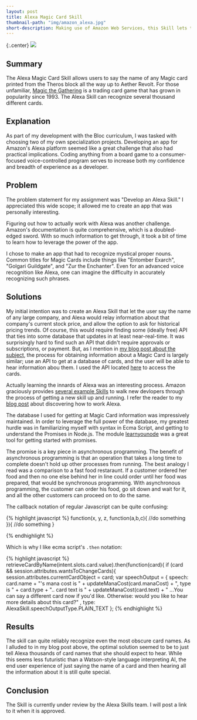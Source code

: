 ```yaml
---
layout: post
title: Alexa Magic Card Skill
thumbnail-path: "img/amazon_alexa.jpg"
short-description: Making use of Amazon Web Services, this Skill lets the user say the name of any Magic Card from Khans of Tarkir block onwards, and retrieve all printed information about that card.
---
```


{:.center}
![]({{site.baseurl}}/img/pong_welcome.JPG)

## Summary

The Alexa Magic Card Skill allows users to say the name of any Magic card printed from the Theros block all the way up to Aether Revolt. For those unfamiliar, <a href="http://magic.wizards.com/en">Magic the Gathering</a> is a trading card game that has grown in popularity since 1993. The Alexa Skill can recognize several thousand different cards.
## Explanation

As part of my development with the Bloc curriculum, I was tasked with choosing two of my own specialization projects. Developing an app for Amazon's Alexa platform seemed like a great challenge that also had practical implications. Coding anything from a board game to a consumer-focused voice-controlled program serves to increase both my confidence and breadth of experience as a developer.

## Problem

The problem statement for my assignment was "Develop an Alexa Skill." I appreciated this wide scope; it allowed me to create an app that was personally interesting. 

Figuring out how to actually work with Alexa was another challenge. Amazon's documentation is quite comprehensive, which is a doubled-edged sword. With so much information to get through, it took a bit of time to learn how to leverage the power of the app.

I chose to make an app that had to recognize mystical proper nouns. Common titles for Magic Cards include things like "Entomber Exarch", "Golgari Guildgate", and "Zur the Enchanter". Even for an advanced voice recognition like Alexa, one can imagine the difficulty in accurately recognizing such phrases.

## Solutions

My initial intention was to create an Alexa Skill that let the user say the name of any large company, and Alexa would relay information about that company's current stock price, and allow the option to ask for historical pricing trends. Of course, this would require finding some (ideally free) API that ties into some database that updates in at least near-real-time. It was surprisingly hard to find such an API that didn't require approvals or subscriptions, or payment. But, as I mention in <a href="http://www.byrdmanblog.com/2017/02/13/alexa-cards.html">my blog post about the subject</a>, the process for obtaining information about a Magic Card is largely similar; use an API to get at a database of cards, and the user will be able to hear information abou them. I used the API located <a href="https://docs.magicthegathering.io/#overview">here</a> to access the cards.

Actually learning the innards of Alexa was an interesting process. Amazon graciously provides <a href="https://github.com/alexa">several example Skills</a> to walk new devlopers through the process of getting a new skill up and running. I refer the reader to my <a href="http://www.byrdmanblog.com/2017/02/01/alexa.html">blog post</a> about discovering how to work Alexa. 

The database I used for getting at Magic Card information was impressively maintained. In order to leverage the full power of the database, my greatest hurdle was in familiarizing myself with syntax in Ecma Script, and getting to understand the Promises in Node.js. The module <a href="https://github.com/workshopper/learnyounode">learnyounode</a> was a great tool for getting started with promises.

The promise is a key piece in asynchronous programming. The benefit of asynchronous programming is that an operation that takes a long time to complete doesn't hold up other processes from running. The best analogy I read was a comparison to a fast food restaraunt. If a customer ordered her food and then no one else behind her in line could order until her food was prepared, that would be synchronous programming. With asynchronous programming, the customer can order his food, go sit down and wait for it, and all the other customers can proceed on to do the same.

The callback notation of regular Javascript can be quite confusing:

{% highlight javascript %}
function(x, y, z, function(a,b,c){
            //do something
}){
//do something
}

{% endhighlight %}

Which is why I like ecma script's `.then` notation:

{% highlight javascript %}
retrieveCardByName(intent.slots.card.value).then(function(card){
        if (card && session.attributes.wantsToChangeCards){
            session.attributes.currentCardObject = card;
            var speechOutput = {
                speech: card.name + "'s mana cost is " + updateManaCost(card.manaCost) + ", type is " + card.type + ".. card text is " + updateManaCost(card.text) + " ...You can say a different card now if you'd like. Otherwise: would you like to hear more details about this card?" ,
                type: AlexaSkill.speechOutputType.PLAIN_TEXT
            };
{% endhighlight %}


## Results

The skill can quite reliably recognize even the most obscure card names. As I alluded to in my blog post above, the optimal solution seemed to be to just tell Alexa thousands of card names that she should expect to hear. While this seems less futuristic than a Watson-style language interpreting AI, the end user experience of just saying the name of a card and then hearing all the information about it is still quite special.

## Conclusion

The Skill is currently under review by the Alexa Skills team. I will post a link to it when it is approved.



     


































